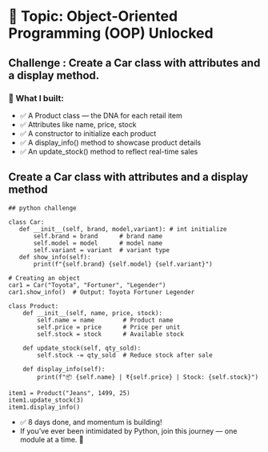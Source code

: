 # 🎯 Topic: Object-Oriented Programming (OOP) Unlocked 
##  Challenge : Create a Car class with attributes and a display method.

### 🧵 What I built:
- ✅ A Product class — the DNA for each retail item
- ✅ Attributes like name, price, stock
- ✅ A constructor to initialize each product
- ✅ A display_info() method to showcase product details
- ✅ An update_stock() method to reflect real-time sales

 ## Create a Car class with attributes and a display method

 ```
## python challenge

class Car:
    def __init__(self, brand, model,variant): # int initialize 
        self.brand = brand      # brand name 
        self.model = model      # model name 
        self.variant = variant  # variant type
    def show_info(self):
        print(f"{self.brand} {self.model} {self.variant}")

# Creating an object
car1 = Car("Toyota", "Fortuner", "Legender")
car1.show_info()  # Output: Toyota Fortuner Legender

```
```
class Product:
    def __init__(self, name, price, stock):
        self.name = name        # Product name
        self.price = price      # Price per unit
        self.stock = stock      # Available stock

    def update_stock(self, qty_sold):
        self.stock -= qty_sold  # Reduce stock after sale

    def display_info(self):
        print(f"📦 {self.name} | ₹{self.price} | Stock: {self.stock}")

item1 = Product("Jeans", 1499, 25)
item1.update_stock(3)
item1.display_info()
```

- ✅ 8 days done, and momentum is building!
- If you’ve ever been intimidated by Python, join this journey — one module at a time. 🌱
